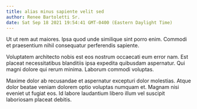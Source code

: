 ```yaml
---
title: alias minus sapiente velit sed
author: Renee Bartoletti Sr.
date: Sat Sep 18 2021 19:54:41 GMT-0400 (Eastern Daylight Time)
---
```

Ut ut rem aut maiores. Ipsa quod unde similique sint porro enim. Commodi et praesentium nihil consequatur perferendis sapiente.

 Voluptatem architecto nobis est eos nostrum occaecati eum error nam. Est placeat necessitatibus blanditiis ipsa expedita quibusdam aspernatur. Qui magni dolore qui rerum minima. Laborum commodi voluptas.

 Maxime dolor ab recusandae et aspernatur excepturi dolor molestias. Atque dolor beatae veniam dolorem optio voluptas numquam et. Magnam nisi eveniet ut fugiat eos. Id labore laudantium libero illum vel suscipit laboriosam placeat debitis.